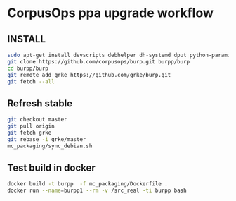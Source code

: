 # CorpusOps ppa upgrade workflow
## INSTALL
```sh
sudo apt-get install devscripts debhelper dh-systemd dput python-paramiko python-scp/xenial python3-paramiko python3-scp
git clone https://github.com/corpusops/burp.git burpp/burp
cd burpp/burp
git remote add grke https://github.com/grke/burp.git
git fetch --all
```

## Refresh stable
```sh
git checkout master
git pull origin
git fetch grke
git rebase -i grke/master
mc_packaging/sync_debian.sh
```

## Test build in docker
```sh
docker build -t burpp  -f mc_packaging/Dockerfile .
docker run --name=burpp1 --rm -v /src_real -ti burpp bash
```
